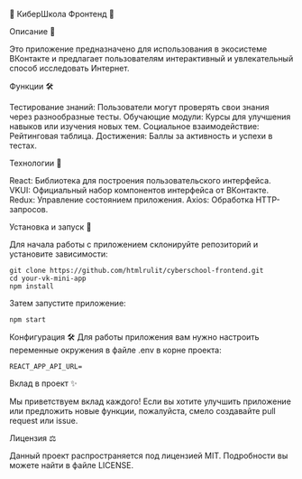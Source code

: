 🌟 КиберШкола Фронтенд 🌟

Описание 📖

Это приложение предназначено для использования в экосистеме ВКонтакте и предлагает пользователям интерактивный и увлекательный способ исследовать Интернет.

Функции 🛠️

Тестирование знаний: Пользователи могут проверять свои знания через разнообразные тесты.
Обучающие модули: Курсы для улучшения навыков или изучения новых тем.
Социальное взаимодействие: Рейтинговая таблица.
Достижения: Баллы за активность и успехи в тестах.

Технологии 🧰

React: Библиотека для построения пользовательского интерфейса.
VKUI: Официальный набор компонентов интерфейса от ВКонтакте.
Redux: Управление состоянием приложения.
Axios: Обработка HTTP-запросов.


Установка и запуск 🚀

Для начала работы с приложением склонируйте репозиторий и установите зависимости:
```
git clone https://github.com/htmlrulit/cyberschool-frontend.git
cd your-vk-mini-app
npm install
```

Затем запустите приложение:
```
npm start
```

Конфигурация 🛠
Для работы приложения вам нужно настроить переменные окружения в файле .env в корне проекта:

```
REACT_APP_API_URL=
```

Вклад в проект ✨

Мы приветствуем вклад каждого! Если вы хотите улучшить приложение или предложить новые функции, пожалуйста, смело создавайте pull request или issue.

Лицензия ⚖️

Данный проект распространяется под лицензией MIT. Подробности вы можете найти в файле LICENSE.
